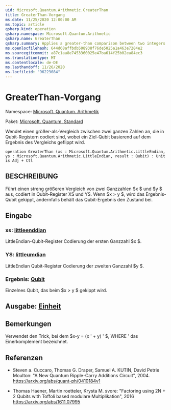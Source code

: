 ```yaml
---
uid: Microsoft.Quantum.Arithmetic.GreaterThan
title: GreaterThan-Vorgang
ms.date: 11/25/2020 12:00:00 AM
ms.topic: article
qsharp.kind: operation
qsharp.namespace: Microsoft.Quantum.Arithmetic
qsharp.name: GreaterThan
qsharp.summary: Applies a greater-than comparison between two integers encoded into qubit registers, flipping a target qubit based on the result of the comparison.
ms.openlocfilehash: 644d68affbdb508938f76de5025a1a463e7284e2
ms.sourcegitcommit: a87c1aa8e7453360025e47ba614f25b02ea84ec3
ms.translationtype: MT
ms.contentlocale: de-DE
ms.lasthandoff: 11/26/2020
ms.locfileid: "96223084"
---
```

# <a name="greaterthan-operation"></a>GreaterThan-Vorgang

Namespace: [Microsoft. Quantum. Arithmetik](xref:Microsoft.Quantum.Arithmetic)

Paket: [Microsoft. Quantum. Standard](https://nuget.org/packages/Microsoft.Quantum.Standard)


Wendet einen größer-als-Vergleich zwischen zwei ganzen Zahlen an, die in Qubit-Registern codiert sind, wobei ein Ziel-Qubit basierend auf dem Ergebnis des Vergleichs geflippt wird.

```qsharp
operation GreaterThan (xs : Microsoft.Quantum.Arithmetic.LittleEndian, ys : Microsoft.Quantum.Arithmetic.LittleEndian, result : Qubit) : Unit is Adj + Ctl
```


## <a name="description"></a>BESCHREIBUNG

Führt einen streng größeren Vergleich von zwei Ganzzahlen $x $ und $y $ aus, codiert in Qubit-Register XS und YS. Wenn $x > y $, wird das Ergebnis-Qubit gekippt, andernfalls behält das Qubit-Ergebnis den Zustand bei.

## <a name="input"></a>Eingabe

### <a name="xs--littleendian"></a>xs: [littleenddian](xref:Microsoft.Quantum.Arithmetic.LittleEndian)

LittleEndian-Qubit-Register Codierung der ersten Ganzzahl $x $.


### <a name="ys--littleendian"></a>YS: [littleumdian](xref:Microsoft.Quantum.Arithmetic.LittleEndian)

LittleEndian Qubit-Register Codierung der zweiten Ganzzahl $y $.


### <a name="result--qubit"></a>Ergebnis: [Qubit](xref:microsoft.quantum.lang-ref.qubit)

Einzelnes Qubit, das beim $x > y $ gekippt wird.



## <a name="output--unit"></a>Ausgabe: [Einheit](xref:microsoft.quantum.lang-ref.unit)



## <a name="remarks"></a>Bemerkungen

Verwendet den Trick, bei dem $x-y = (x ' + y) ' $, WHERE ' das Einerkomplement bezeichnet.

## <a name="references"></a>Referenzen

- Steven a. Cuccaro, Thomas G. Draper, Samuel A. KUTIN, David Petrie Moulton: "A New Quantum Ripple-Carry Additions Circuit", 2004.
  https://arxiv.org/abs/quant-ph/0410184v1

- Thomas Haener, Martin roetteler, Krysta M. svore: "Factoring using 2N + 2 Qubits with Toffoli based modulare Multiplikation", 2016 https://arxiv.org/abs/1611.07995